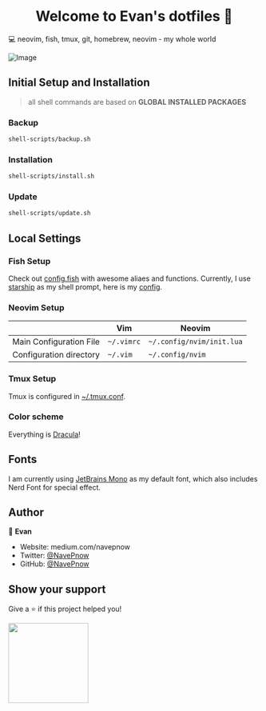 <h1 align="center">Welcome to Evan's dotfiles 👋</h1>
💻 neovim, fish, tmux, git, homebrew, neovim - my whole world

![Image](https://user-images.githubusercontent.com/39482599/168496790-cd12b404-9c22-4d21-9b34-a04da5b380b6.png)

## Initial Setup and Installation

> all shell commands are based on **GLOBAL INSTALLED PACKAGES**

### Backup

```bash
shell-scripts/backup.sh
```

### Installation

```bash
shell-scripts/install.sh
```

### Update

```bash
shell-scripts/update.sh
```

## Local Settings

### Fish Setup

Check out [config.fish](.config/fish/config.fish) with awesome aliaes and functions.
Currently, I use [starship](https://starship.rs) as my shell prompt, here is my [config](.config/starship/config.toml).

### Neovim Setup

|                         | Vim        | Neovim                    |
| ----------------------- | ---------- | ------------------------- |
| Main Configuration File | `~/.vimrc` | `~/.config/nvim/init.lua` |
| Configuration directory | `~/.vim`   | `~/.config/nvim`          |

### Tmux Setup

Tmux is configured in [~/.tmux.conf](.tmux.conf).

### Color scheme

Everything is [Dracula](https://draculatheme.com)!

## Fonts

I am currently using [JetBrains Mono](https://github.com/ryanoasis/nerd-fonts/tree/master/patched-fonts/JetBrainsMono) as my default font, which also includes Nerd Font for special effect.

## Author

👤 **Evan**

- Website: medium.com/navepnow
- Twitter: [@NavePnow](https://twitter.com/NavePnow)
- GitHub: [@NavePnow](https://github.com/NavePnow)

## Show your support

Give a ⭐️ if this project helped you!

<a href="https://www.patreon.com/NavePnow">
  <img src="https://c5.patreon.com/external/logo/become_a_patron_button@2x.png" width="160">
</a>
